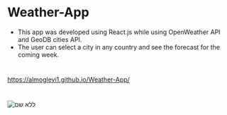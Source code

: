 # Weather-App
- This app was developed using React.js while using OpenWeather API and GeoDB cities API. 
- The user can select a city in any country and see the forecast for the coming week.
#
https://almoglevi1.github.io/Weather-App/
#
![ללא שם](https://user-images.githubusercontent.com/104142355/212419709-f9f1c236-c0e4-403b-b4a6-8973f5d43ace.png)

